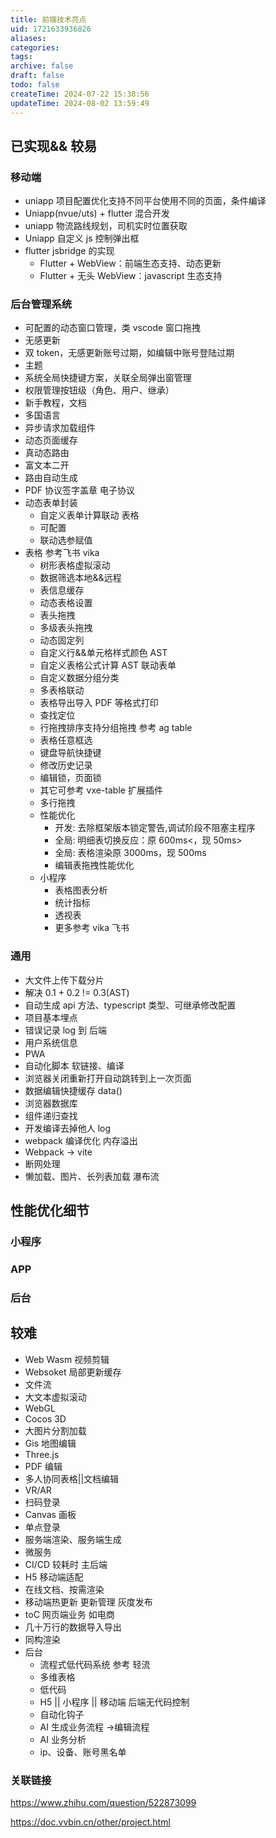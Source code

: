 ```yaml
---
title: 前端技术亮点
uid: 1721633936826
aliases: 
categories: 
tags: 
archive: false
draft: false
todo: false
createTime: 2024-07-22 15:38:56
updateTime: 2024-08-02 13:59:49
---
```


## 已实现&& 较易

### 移动端

- uniapp 项目配置优化支持不同平台使用不同的页面，条件编译
- Uniapp(nvue/uts) + flutter 混合开发
- uniapp 物流路线规划，司机实时位置获取
- Uniapp 自定义 js 控制弹出框
- flutter jsbridge 的实现
    - Flutter + WebView：前端生态支持、动态更新
    - Flutter + 无头 WebView：javascript 生态支持

### 后台管理系统

- 可配置的动态窗口管理，类 vscode 窗口拖拽
- 无感更新
- 双 token，无感更新账号过期，如编辑中账号登陆过期
- 主题
- 系统全局快捷键方案，关联全局弹出窗管理
- 权限管理按钮级（角色、用户、继承）
- 新手教程，文档
- 多国语言
- 异步请求加载组件
- 动态页面缓存
- 真动态路由
- 富文本二开
- 路由自动生成
- PDF 协议签字盖章 电子协议
- 动态表单封装
    - 自定义表单计算联动 表格
    - 可配置
    - 联动选参赋值
- 表格 参考飞书 vika
    - 树形表格虚拟滚动
    - 数据筛选本地&&远程
    - 表信息缓存
    - 动态表格设置
    - 表头拖拽
    - 多级表头拖拽
    - 动态固定列
    - 自定义行&&单元格样式颜色 AST
    - 自定义表格公式计算 AST 联动表单
    - 自定义数据分组分类
    - 多表格联动
    - 表格导出导入 PDF 等格式打印
    - 查找定位
    - 行拖拽排序支持分组拖拽 参考 ag table
    - 表格任意框选
    - 键盘导航快捷键
    - 修改历史记录
    - 编辑锁，页面锁
    - 其它可参考 vxe-table 扩展插件
    - 多行拖拽
    - 性能优化
        - 开发: 去除框架版本锁定警告,调试阶段不阻塞主程序
        - 全局: 明细表切换反应：原 600ms<，现 50ms>
        - 全局: 表格渲染原 3000ms，现 500ms
        - 编辑表拖拽性能优化
    - 小程序
        - 表格图表分析
        - 统计指标
        - 透视表
        - 更多参考 vika 飞书

### 通用

- 大文件上传下载分片
- 解决 0.1 + 0.2 != 0.3(AST)
- 自动生成 api 方法、typescript 类型、可继承修改配置
- 项目基本埋点
- 错误记录 log 到 后端
- 用户系统信息
- PWA
- 自动化脚本 软链接、编译
- 浏览器关闭重新打开自动跳转到上一次页面
- 数据编辑快捷缓存 data()
- 浏览器数据库
- 组件递归查找
- 开发编译去掉他人 log
- webpack 编译优化 内存溢出
- Webpack -> vite
- 断网处理
- 懒加载、图片、长列表加载 瀑布流

## 性能优化细节

### 小程序

### APP

### 后台

## 较难

- Web Wasm 视频剪辑
- Websoket 局部更新缓存
- 文件流
- 大文本虚拟滚动
- WebGL
- Cocos 3D
- 大图片分割加载
- Gis 地图编辑
- Three.js
- PDF 编辑
- 多人协同表格||文档编辑
- VR/AR
- 扫码登录
- Canvas 画板
- 单点登录
- 服务端渲染、服务端生成
- 微服务
- CI/CD 较耗时 主后端
- H5 移动端适配
- 在线文档、按需渲染
- 移动端热更新 更新管理 灰度发布
- toC 网页端业务 如电商
- 几十万行的数据导入导出
- 同构渲染
- 后台
    - 流程式低代码系统 参考 轻流
    - 多维表格
    - 低代码
    - H5 || 小程序 || 移动端 后端无代码控制
    - 自动化钩子
    - AI 生成业务流程 ->编辑流程
    - AI 业务分析
    - ip、设备、账号黑名单

### 关联链接

<https://www.zhihu.com/question/522873099>

<https://doc.vvbin.cn/other/project.html>
